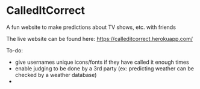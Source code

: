 # CalledItCorrect
A fun website to make predictions about TV shows, etc. with friends

The live website can be found here: https://calleditcorrect.herokuapp.com/

To-do:
- give usernames unique icons/fonts if they have called it enough times
- enable judging to be done by a 3rd party (ex: predicting weather can be checked by a weather database)
- 

